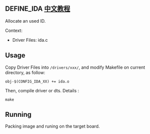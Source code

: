 DEFINE_IDA [中文教程](https://biscuitos.github.io/blog/IDA_DEFINE_IDA/)
----------------------------------

Allocate an used ID.

Context:

* Driver Files: ida.c

## Usage

Copy Driver Files into `/drivers/xxx/`, and modify Makefile on current 
directory, as follow:

```
obj-$(CONFIG_IDA_XX) += ida.o
```

Then, compile driver or dts. Details :

```
make
```

## Running

Packing image and runing on the target board.
